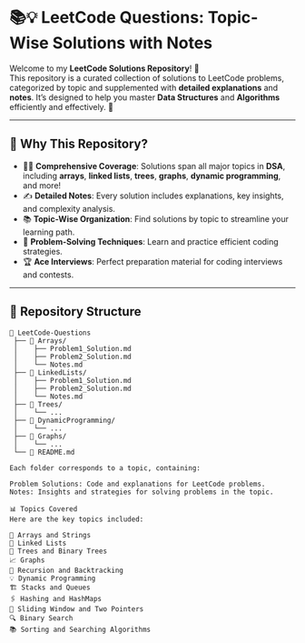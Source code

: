 # 📚💡 LeetCode Questions: Topic-Wise Solutions with Notes

Welcome to my **LeetCode Solutions Repository**! 🚀  
This repository is a curated collection of solutions to LeetCode problems, categorized by topic and supplemented with **detailed explanations** and **notes**. It’s designed to help you master **Data Structures** and **Algorithms** efficiently and effectively. 🌟  

---

## 🌟 **Why This Repository?**

- 🧑‍💻 **Comprehensive Coverage**: Solutions span all major topics in **DSA**, including **arrays**, **linked lists**, **trees**, **graphs**, **dynamic programming**, and more!  
- ✍️ **Detailed Notes**: Every solution includes explanations, key insights, and complexity analysis.  
- 📚 **Topic-Wise Organization**: Find solutions by topic to streamline your learning path.  
- 🔑 **Problem-Solving Techniques**: Learn and practice efficient coding strategies.  
- 🏆 **Ace Interviews**: Perfect preparation material for coding interviews and contests.  

---

## 📂 **Repository Structure**

```plaintext
📁 LeetCode-Questions
 ├── 📂 Arrays/
 │    ├── Problem1_Solution.md
 │    ├── Problem2_Solution.md
 │    └── Notes.md
 ├── 📂 LinkedLists/
 │    ├── Problem1_Solution.md
 │    ├── Problem2_Solution.md
 │    └── Notes.md
 ├── 📂 Trees/
 │    └── ...
 ├── 📂 DynamicProgramming/
 │    └── ...
 ├── 📂 Graphs/
 │    └── ...
 └── 📜 README.md

Each folder corresponds to a topic, containing:

Problem Solutions: Code and explanations for LeetCode problems.
Notes: Insights and strategies for solving problems in the topic.

📊 Topics Covered
Here are the key topics included:

🔢 Arrays and Strings
🔗 Linked Lists
🌲 Trees and Binary Trees
📈 Graphs
🔄 Recursion and Backtracking
💡 Dynamic Programming
🏗️ Stacks and Queues
🖇️ Hashing and HashMaps
📏 Sliding Window and Two Pointers
🔍 Binary Search
📚 Sorting and Searching Algorithms
